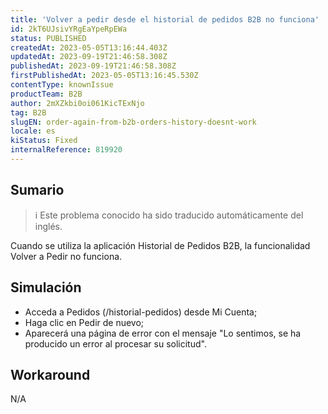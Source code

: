 ```yaml
---
title: 'Volver a pedir desde el historial de pedidos B2B no funciona'
id: 2kT6UJsivYRgEaYpeRpEWa
status: PUBLISHED
createdAt: 2023-05-05T13:16:44.403Z
updatedAt: 2023-09-19T21:46:58.308Z
publishedAt: 2023-09-19T21:46:58.308Z
firstPublishedAt: 2023-05-05T13:16:45.530Z
contentType: knownIssue
productTeam: B2B
author: 2mXZkbi0oi061KicTExNjo
tag: B2B
slugEN: order-again-from-b2b-orders-history-doesnt-work
locale: es
kiStatus: Fixed
internalReference: 819920
---
```


## Sumario

>ℹ️ Este problema conocido ha sido traducido automáticamente del inglés.


Cuando se utiliza la aplicación Historial de Pedidos B2B, la funcionalidad Volver a Pedir no funciona.


##

## Simulación



- Acceda a Pedidos (/historial-pedidos) desde Mi Cuenta;
- Haga clic en Pedir de nuevo;
- Aparecerá una página de error con el mensaje "Lo sentimos, se ha producido un error al procesar su solicitud".



## Workaround


N/A



